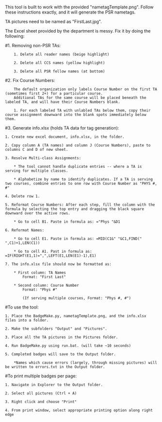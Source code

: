 This tool is built to work with the provided "nametagTemplate.png". Follow these instructions exactly, and it will generate the PSR nametags.

TA pictures need to be named as "FirstLast.jpg".

The Excel sheet provided by the department is messy. Fix it by doing the following:

#1. Removing non-PSR TAs:
	
		1. Delete all reader names (beige highlight)
		
		2. Delete all CCS names (yellow highlight)
		
		3. Delete all PSR fellow names (at bottom)
		
#2. Fix Course Numbers:
	
		The default organization only labels Course Number on the first TA (sometimes first 2+) for a particular course.
		Additional TAs for the same course will be placed beneath the labeled TA, and will have their Course Numbers blank.
		
		1. For each labeled TA with unlabled TAs below them, copy their course assignment downward into the blank spots immediately below them.
		
#3. Generate info.xlsx (holds TA data for tag generation):

	1. Create new excel document, info.xlsx, in the folder.
	
	2. Copy column A (TA names) and column J (Course Numbers), paste to columns C and D of new sheet.
	
	3. Resolve Multi-class Assignments:
	
		* The tool cannot handle duplicate entries -- where a TA is serving for multiple classes.
		
		* Alphabetize by name to identify duplicates. If a TA is serving two courses, combine entries to one row with Course Number as "PHYS #, #"
	
	4. Delete row 1.
	
	5. Reformat Course Numbers: After each step, fill the column with the formula by selecting the top entry and dragging the black square downward over the active rows.
		
		* Go to cell B1. Paste in formula as: ="Phys "&D1
		
	6. Reformat Names:
		
		* Go to cell E1. Paste in formula as: =MID(C1&" "&C1,FIND(" ",C1)+1,LEN(C1))
		
		* Go to cell A1. Past in formula as: =IF(RIGHT(E1,1)=",",LEFT(E1,LEN(E1)-1),E1)

	7. The info.xlsx file should now be formatted as:

		* First column: TA Names
			Format: "First Last"
		
		* Second column: Course Number
			Format: "Phys #"
			
			(If serving multiple courses, Format: "Phys #, #")

#To use the tool:

	1. Place the BadgeMake.py, nametagTemplate.png, and the info.xlsx files into a folder.

	2. Make the subfolders "Output" and "Pictures".

	3. Place all the TA pictures in the Pictures folder.

	4. Run BadgeMake.py using run.bat. (will take ~10 seconds)

	5. Completed badges will save to the Output folder.
	
		*Names which cause errors (largely, through missing pictures) will be written to errors.txt in the Output folder.

#To print multiple badges per page:

	1. Navigate in Explorer to the Output folder.
	
	2. Select all pictures (Ctrl + A)
	
	3. Right click and choose "Print"
	
	4. From print window, select appropriate printing option along right edge
